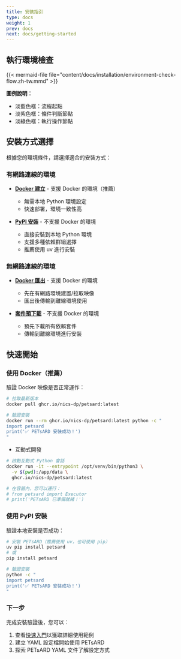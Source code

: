 ```yaml
---
title: 安裝指引
type: docs
weight: 1
prev: docs
next: docs/getting-started
---
```


## 執行環境檢查

{{< mermaid-file file="content/docs/installation/environment-check-flow.zh-tw.mmd" >}}

**圖例說明：**

- 淡藍色框：流程起點
- 淡紫色框：條件判斷節點
- 淡綠色框：執行操作節點

## 安裝方式選擇

根據您的環境條件，請選擇適合的安裝方式：

### 有網路連線的環境

- **[Docker 建立](docker-build)** - 支援 Docker 的環境（推薦）
  - 無需本地 Python 環境設定
  - 快速部署，環境一致性高

- **[PyPI 安裝](pypi-install)** - 不支援 Docker 的環境
  - 直接安裝到本地 Python 環境
  - 支援多種依賴群組選擇
  - 推薦使用 uv 進行安裝

### 無網路連線的環境

- **[Docker 匯出](docker-export)** - 支援 Docker 的環境
  - 先在有網路環境建置/拉取映像
  - 匯出後傳輸到離線環境使用

- **[套件預下載](package-predownload)** - 不支援 Docker 的環境
  - 預先下載所有依賴套件
  - 傳輸到離線環境進行安裝

## 快速開始

### 使用 Docker（推薦）

驗證 Docker 映像是否正常運作：

```bash
# 拉取最新版本
docker pull ghcr.io/nics-dp/petsard:latest

# 驗證安裝
docker run --rm ghcr.io/nics-dp/petsard:latest python -c "
import petsard
print('✅ PETsARD 安裝成功！')
"
```

- 互動式開發

```bash
# 啟動互動式 Python 會話
docker run -it --entrypoint /opt/venv/bin/python3 \
  -v $(pwd):/app/data \
  ghcr.io/nics-dp/petsard:latest

# 在容器內，您可以運行：
# from petsard import Executor
# print('PETsARD 已準備就緒！')
```

### 使用 PyPI 安裝

驗證本地安裝是否成功：

```bash
# 安裝 PETsARD（推薦使用 uv，也可使用 pip）
uv pip install petsard
# 或
pip install petsard

# 驗證安裝
python -c "
import petsard
print('✅ PETsARD 安裝成功！')
"
```

### 下一步

完成安裝驗證後，您可以：

1. 查看[快速入門](../getting-started)以獲取詳細使用範例
2. 建立 YAML 設定檔開始使用 PETsARD
3. 探索 PETsARD YAML 文件了解設定方式